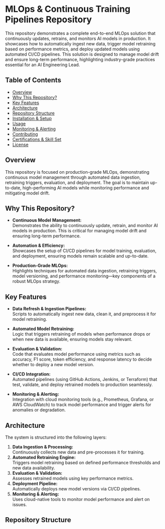 # MLOps & Continuous Training Pipelines Repository

This repository demonstrates a complete end-to-end MLOps solution that continuously updates, retrains, and monitors AI models in production. It showcases how to automatically ingest new data, trigger model retraining based on performance metrics, and deploy updated models using automated CI/CD pipelines. This solution is designed to manage model drift and ensure long-term performance, highlighting industry-grade practices essential for an AI Engineering Lead.

## Table of Contents

- [Overview](#overview)
- [Why This Repository?](#why-this-repository)
- [Key Features](#key-features)
- [Architecture](#architecture)
- [Repository Structure](#repository-structure)
- [Installation & Setup](#installation--setup)
- [Usage](#usage)
- [Monitoring & Alerting](#monitoring--alerting)
- [Contributing](#contributing)
- [Certifications & Skill Set](#certifications--skill-set)
- [License](#license)

## Overview

This repository is focused on production-grade MLOps, demonstrating continuous model management through automated data ingestion, retraining triggers, evaluation, and deployment. The goal is to maintain up-to-date, high-performing AI models while monitoring performance and mitigating model drift.

## Why This Repository?

- **Continuous Model Management:**  
  Demonstrates the ability to continuously update, retrain, and monitor AI models in production. This is critical for managing model drift and ensuring long-term performance.

- **Automation & Efficiency:**  
  Showcases the setup of CI/CD pipelines for model training, evaluation, and deployment, ensuring models remain scalable and up-to-date.

- **Production-Grade MLOps:**  
  Highlights techniques for automated data ingestion, retraining triggers, model versioning, and performance monitoring—key components of a robust MLOps strategy.

## Key Features

- **Data Refresh & Ingestion Pipelines:**  
  Scripts to automatically ingest new data, clean it, and preprocess it for model retraining.

- **Automated Model Retraining:**  
  Logic that triggers retraining of models when performance drops or when new data is available, ensuring models stay relevant.

- **Evaluation & Validation:**  
  Code that evaluates model performance using metrics such as accuracy, F1 score, token efficiency, and response latency to decide whether to deploy a new model version.

- **CI/CD Integration:**  
  Automated pipelines (using GitHub Actions, Jenkins, or Terraform) that test, validate, and deploy retrained models to production seamlessly.

- **Monitoring & Alerting:**  
  Integration with cloud monitoring tools (e.g., Prometheus, Grafana, or AWS CloudWatch) to track model performance and trigger alerts for anomalies or degradation.

## Architecture

The system is structured into the following layers:
1. **Data Ingestion & Processing:**  
   Continuously collects new data and pre-processes it for training.
2. **Automated Retraining Engine:**  
   Triggers model retraining based on defined performance thresholds and new data availability.
3. **Evaluation & Validation:**  
   Assesses retrained models using key performance metrics.
4. **Deployment Pipeline:**  
   Automatically deploys new model versions via CI/CD pipelines.
5. **Monitoring & Alerting:**  
   Uses cloud-native tools to monitor model performance and alert on issues.

## Repository Structure

